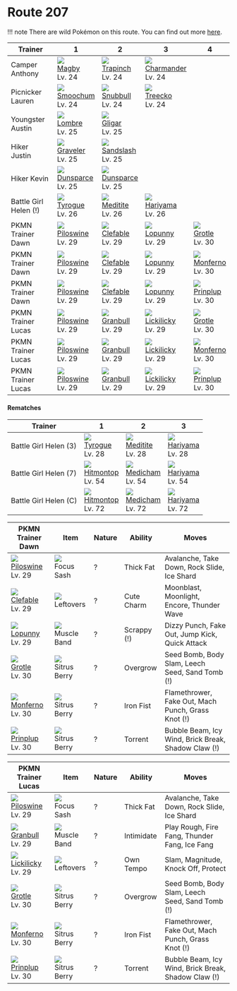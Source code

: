 # Route 207

!!! note
    There are wild Pokémon on this route. You can find out more [here](/wild_pokemon/route_207/).


Trainer               | 1                                    | 2                                    | 3                                    | 4                                    
---                   | ---                                  | ---                                  | ---                                  | ---                                  
Camper Anthony        | ![][240]<br> [Magby]<br> Lv. 24      | ![][328]<br> [Trapinch]<br> Lv. 24   | ![][004]<br> [Charmander]<br> Lv. 24 
Picnicker Lauren      | ![][238]<br> [Smoochum]<br> Lv. 24   | ![][209]<br> [Snubbull]<br> Lv. 24   | ![][252]<br> [Treecko]<br> Lv. 24    
Youngster Austin      | ![][271]<br> [Lombre]<br> Lv. 25     | ![][207]<br> [Gligar]<br> Lv. 25     
Hiker Justin          | ![][075]<br> [Graveler]<br> Lv. 25   | ![][028]<br> [Sandslash]<br> Lv. 25  
Hiker Kevin           | ![][206]<br> [Dunsparce]<br> Lv. 25  | ![][206]<br> [Dunsparce]<br> Lv. 25  
Battle Girl Helen (!) | ![][236]<br> [Tyrogue]<br> Lv. 26    | ![][307]<br> [Meditite]<br> Lv. 26   | ![][297]<br> [Hariyama]<br> Lv. 26   
PKMN Trainer Dawn     | ![][221]<br> [Piloswine]<br> Lv. 29  | ![][036]<br> [Clefable]<br> Lv. 29   | ![][428]<br> [Lopunny]<br> Lv. 29    | ![][388]<br> [Grotle]<br> Lv. 30     
PKMN Trainer Dawn     | ![][221]<br> [Piloswine]<br> Lv. 29  | ![][036]<br> [Clefable]<br> Lv. 29   | ![][428]<br> [Lopunny]<br> Lv. 29    | ![][391]<br> [Monferno]<br> Lv. 30   
PKMN Trainer Dawn     | ![][221]<br> [Piloswine]<br> Lv. 29  | ![][036]<br> [Clefable]<br> Lv. 29   | ![][428]<br> [Lopunny]<br> Lv. 29    | ![][394]<br> [Prinplup]<br> Lv. 30   
PKMN Trainer Lucas    | ![][221]<br> [Piloswine]<br> Lv. 29  | ![][210]<br> [Granbull]<br> Lv. 29   | ![][463]<br> [Lickilicky]<br> Lv. 29 | ![][388]<br> [Grotle]<br> Lv. 30     
PKMN Trainer Lucas    | ![][221]<br> [Piloswine]<br> Lv. 29  | ![][210]<br> [Granbull]<br> Lv. 29   | ![][463]<br> [Lickilicky]<br> Lv. 29 | ![][391]<br> [Monferno]<br> Lv. 30   
PKMN Trainer Lucas    | ![][221]<br> [Piloswine]<br> Lv. 29  | ![][210]<br> [Granbull]<br> Lv. 29   | ![][463]<br> [Lickilicky]<br> Lv. 29 | ![][394]<br> [Prinplup]<br> Lv. 30   

#### Rematches

Trainer               | 1                                   | 2                                   | 3                                   
---                   | ---                                 | ---                                 | ---                                 
Battle Girl Helen (3) | ![][236]<br> [Tyrogue]<br> Lv. 28   | ![][307]<br> [Meditite]<br> Lv. 28  | ![][297]<br> [Hariyama]<br> Lv. 28  
Battle Girl Helen (7) | ![][237]<br> [Hitmontop]<br> Lv. 54 | ![][308]<br> [Medicham]<br> Lv. 54  | ![][297]<br> [Hariyama]<br> Lv. 54  
Battle Girl Helen (C) | ![][237]<br> [Hitmontop]<br> Lv. 72 | ![][308]<br> [Medicham]<br> Lv. 72  | ![][297]<br> [Hariyama]<br> Lv. 72  

PKMN Trainer Dawn                   | Item                               | Nature | Ability     | Moves                                              
---                                 | ---                                | --- | ---         | ---                                                
![][221]<br> [Piloswine]<br> Lv. 29 | ![][focus-sash]<br> Focus Sash     | ? | Thick Fat   | Avalanche, Take Down, Rock Slide, Ice Shard        
![][036]<br> [Clefable]<br> Lv. 29  | ![][leftovers]<br> Leftovers       | ? | Cute Charm  | Moonblast, Moonlight, Encore, Thunder Wave         
![][428]<br> [Lopunny]<br> Lv. 29   | ![][muscle-band]<br> Muscle Band   | ? | Scrappy (!) | Dizzy Punch, Fake Out, Jump Kick, Quick Attack     
![][388]<br> [Grotle]<br> Lv. 30    | ![][sitrus-berry]<br> Sitrus Berry | ? | Overgrow    | Seed Bomb, Body Slam, Leech Seed, Sand Tomb     (!)
![][391]<br> [Monferno]<br> Lv. 30  | ![][sitrus-berry]<br> Sitrus Berry | ? | Iron Fist   | Flamethrower, Fake Out, Mach Punch, Grass Knot  (!)
![][394]<br> [Prinplup]<br> Lv. 30  | ![][sitrus-berry]<br> Sitrus Berry | ? | Torrent     | Bubble Beam, Icy Wind, Brick Break, Shadow Claw (!)

PKMN Trainer Lucas                   | Item                               | Nature | Ability    | Moves                                              
---                                  | ---                                | --- | ---        | ---                                                
![][221]<br> [Piloswine]<br> Lv. 29  | ![][focus-sash]<br> Focus Sash     | ? | Thick Fat  | Avalanche, Take Down, Rock Slide, Ice Shard        
![][210]<br> [Granbull]<br> Lv. 29   | ![][muscle-band]<br> Muscle Band   | ? | Intimidate | Play Rough, Fire Fang, Thunder Fang, Ice Fang      
![][463]<br> [Lickilicky]<br> Lv. 29 | ![][leftovers]<br> Leftovers       | ? | Own Tempo  | Slam, Magnitude, Knock Off, Protect                
![][388]<br> [Grotle]<br> Lv. 30     | ![][sitrus-berry]<br> Sitrus Berry | ? | Overgrow   | Seed Bomb, Body Slam, Leech Seed, Sand Tomb     (!)
![][391]<br> [Monferno]<br> Lv. 30   | ![][sitrus-berry]<br> Sitrus Berry | ? | Iron Fist  | Flamethrower, Fake Out, Mach Punch, Grass Knot  (!)
![][394]<br> [Prinplup]<br> Lv. 30   | ![][sitrus-berry]<br> Sitrus Berry | ? | Torrent    | Bubble Beam, Icy Wind, Brick Break, Shadow Claw (!)


[Charmander]: /pokemon_changes/004/
[Sandslash]: /pokemon_changes/028/
[Clefable]: /pokemon_changes/036/
[Graveler]: /pokemon_changes/075/
[Dunsparce]: /pokemon_changes/206/
[Gligar]: /pokemon_changes/207/
[Snubbull]: /pokemon_changes/209/
[Granbull]: /pokemon_changes/210/
[Piloswine]: /pokemon_changes/221/
[Tyrogue]: /pokemon_changes/236/
[Hitmontop]: /pokemon_changes/237/
[Smoochum]: /pokemon_changes/238/
[Magby]: /pokemon_changes/240/
[Treecko]: /pokemon_changes/252/
[Lombre]: /pokemon_changes/271/
[Hariyama]: /pokemon_changes/297/
[Meditite]: /pokemon_changes/307/
[Medicham]: /pokemon_changes/308/
[Trapinch]: /pokemon_changes/328/
[Grotle]: /pokemon_changes/388/
[Monferno]: /pokemon_changes/391/
[Prinplup]: /pokemon_changes/394/
[Lopunny]: /pokemon_changes/428/
[Lickilicky]: /pokemon_changes/463/
[focus-sash]: /img/items/focus-sash.png
[leftovers]: /img/items/leftovers.png
[muscle-band]: /img/items/muscle-band.png
[sitrus-berry]: /img/items/sitrus-berry.png
[004]: /img/pokemon/004.png
[028]: /img/pokemon/028.png
[036]: /img/pokemon/036.png
[075]: /img/pokemon/075.png
[206]: /img/pokemon/206.png
[207]: /img/pokemon/207.png
[209]: /img/pokemon/209.png
[210]: /img/pokemon/210.png
[221]: /img/pokemon/221.png
[236]: /img/pokemon/236.png
[237]: /img/pokemon/237.png
[238]: /img/pokemon/238.png
[240]: /img/pokemon/240.png
[252]: /img/pokemon/252.png
[271]: /img/pokemon/271.png
[297]: /img/pokemon/297.png
[307]: /img/pokemon/307.png
[308]: /img/pokemon/308.png
[328]: /img/pokemon/328.png
[388]: /img/pokemon/388.png
[391]: /img/pokemon/391.png
[394]: /img/pokemon/394.png
[428]: /img/pokemon/428.png
[463]: /img/pokemon/463.png

